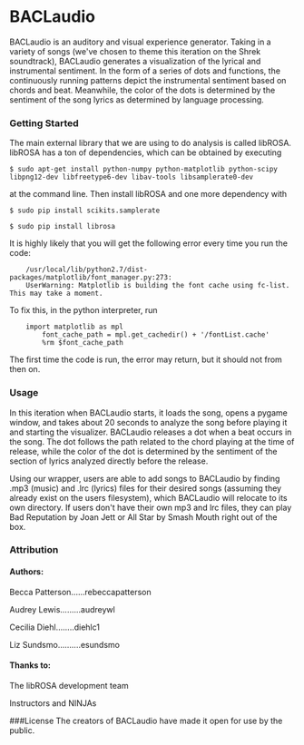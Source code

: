 # BACLaudio
BACLaudio is an auditory and visual experience generator. Taking in a variety of songs (we've chosen to theme this iteration on the Shrek soundtrack), BACLaudio generates a visualization of the lyrical and instrumental sentiment. In the form of a series of dots and functions, the continuously running patterns depict the instrumental sentiment based on chords and beat. Meanwhile, the color of the dots is determined by the sentiment of the song lyrics as determined by language processing. 
### Getting Started
The main external library that we are using to do analysis is called libROSA. libROSA has a ton of dependencies, which can be obtained by executing
```
$ sudo apt-get install python-numpy python-matplotlib python-scipy libpng12-dev libfreetype6-dev libav-tools libsamplerate0-dev
```
at the command line. Then install libROSA and one more dependency with
```
$ sudo pip install scikits.samplerate

$ sudo pip install librosa
```
It is highly likely that you will get the following error every time you run the code:
```
	/usr/local/lib/python2.7/dist-packages/matplotlib/font_manager.py:273: 
	UserWarning: Matplotlib is building the font cache using fc-list. This may take a moment.
```
To fix this, in the python interpreter, run
```
	import matplotlib as mpl
        font_cache_path = mpl.get_cachedir() + '/fontList.cache'
        %rm $font_cache_path
```
The first time the code is run, the error may return, but it should not from then on.


### Usage
In this iteration when BACLaudio starts, it loads the song, opens a pygame window, and takes about 20 seconds to analyze the song before playing it and starting the visualizer. BACLaudio releases a dot when a beat occurs in the song. The dot follows the path related to the chord playing at the time of release, while the color of the dot is determined by the sentiment of the section of lyrics analyzed directly before the release. 

Using our wrapper, users are able to add songs to BACLaudio by finding .mp3 (music) and .lrc (lyrics) files for their desired songs (assuming they already exist on the users filesystem), which BACLaudio will relocate to its own directory. If users don't have their own mp3 and lrc files, they can play Bad Reputation by Joan Jett or All Star by Smash Mouth right out of the box.


### Attribution
#### Authors:
Becca Patterson......rebeccapatterson

Audrey Lewis.........audreywl

Cecilia Diehl........diehlc1 

Liz Sundsmo..........esundsmo

#### Thanks to:

The libROSA development team

Instructors and NINJAs

###License
The creators of BACLaudio have made it open for use by the public. 

